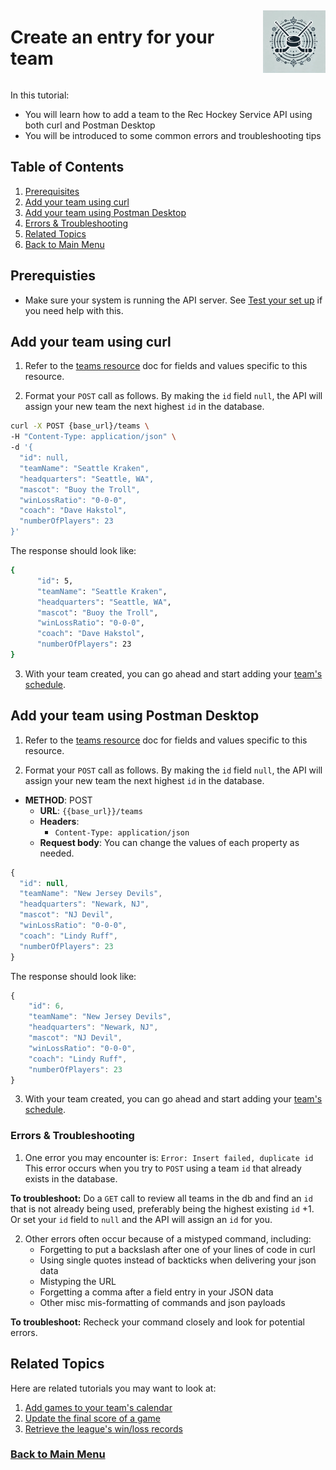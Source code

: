 <div style="display: flex; align-items: center; justify-content: space-between;">
  <h1>Create an entry for your team</h1>
  <img src="rhs-logo_4x4.jpeg" alt="Rec Hockey League Logo" style="width: 100px; height: 100px; margin-left: 20px;">
</div>

In this tutorial:

- You will learn how to add a team to the Rec Hockey Service API using both
curl and Postman Desktop
- You will be introduced to some common errors and troubleshooting tips

## Table of Contents
1. [Prerequisites](#1)
2. [Add your team using curl](#2)
3. [Add your team using Postman Desktop](#3)
4. [Errors & Troubleshooting](#4)
5. [Related Topics](#5)
6. [Back to Main Menu](nav.md)

<a id="1"></a>
## Prerequisties

- Make sure your system is running the API server. See [Test your set up](test-system.md) if you need help with this.

<a id="2"></a>
## Add your team using curl

1. Refer to the [teams resource](res-teams.md) doc for fields and values specific to this resource.

2. Format your `POST` call as follows. By making the `id` field `null`, the API will assign your new team the next highest `id` in the database.

```bash
curl -X POST {base_url}/teams \
-H "Content-Type: application/json" \
-d '{
  "id": null,
  "teamName": "Seattle Kraken",
  "headquarters": "Seattle, WA",
  "mascot": "Buoy the Troll",
  "winLossRatio": "0-0-0",
  "coach": "Dave Hakstol",
  "numberOfPlayers": 23
}'
```

The response should look like:
```bash
{
      "id": 5,
      "teamName": "Seattle Kraken",
      "headquarters": "Seattle, WA",
      "mascot": "Buoy the Troll",
      "winLossRatio": "0-0-0",
      "coach": "Dave Hakstol",
      "numberOfPlayers": 23
}
```

3. With your team created, you can go ahead and start adding your [team's schedule](tut-add-games.md).

<a id="3"></a>
## Add your team using Postman Desktop

1. Refer to the [teams resource](res-teams.md) doc for fields and values specific to this resource.

2. Format your `POST` call as follows. By making the `id` field `null`, the API will assign your new team the next highest `id` in the database.

* **METHOD**: POST
    * **URL**: `{{base_url}}/teams`
    * **Headers**:
        * `Content-Type: application/json`
    * **Request body**:
        You can change the values of each property as needed.

```js
{
  "id": null,
  "teamName": "New Jersey Devils",
  "headquarters": "Newark, NJ",
  "mascot": "NJ Devil",
  "winLossRatio": "0-0-0",
  "coach": "Lindy Ruff",
  "numberOfPlayers": 23
}
```

The response should look like:

```js
{
    "id": 6,
    "teamName": "New Jersey Devils",
    "headquarters": "Newark, NJ",
    "mascot": "NJ Devil",
    "winLossRatio": "0-0-0",
    "coach": "Lindy Ruff",
    "numberOfPlayers": 23
}
```

3. With your team created, you can go ahead and start adding your [team's schedule](tut-add-games.md).

<a id="4"></a>
### Errors & Troubleshooting

1. One error you may encounter is: `Error: Insert failed, duplicate id` This error occurs when you try to `POST` using a team `id` that already exists in the database.

**To troubleshoot:** Do a `GET` call to review all teams in the db and find an `id` that is not already being used, preferably being the highest existing `id` +1. Or set your `id` field to `null` and the API will assign an `id` for you.

2. Other errors often occur because of a mistyped command, including:
    - Forgetting to put a backslash after one of your lines of code in curl
    - Using single quotes instead of backticks when delivering your json data
    - Mistyping the URL
    - Forgetting a comma after a field entry in your JSON data
    - Other misc mis-formatting of commands and json payloads
    
**To troubleshoot:** Recheck your command closely and look for potential errors.


<a id="5"></a>
## Related Topics

Here are related tutorials you may want to look at:

1. [Add games to your team's calendar](tut-add-games.md)
2. [Update the final score of a game](tut-add-score.md)
3. [Retrieve the league's win/loss records](tut-get-wins.md)

### [Back to Main Menu](nav.md)
